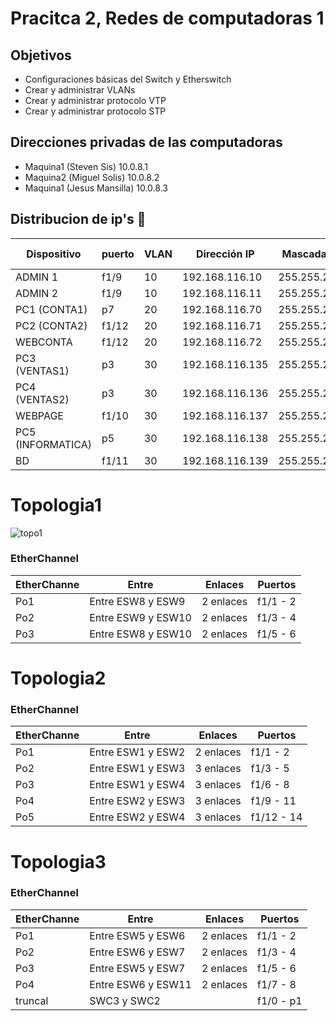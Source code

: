 # Pracitca 2, Redes de computadoras 1

## Objetivos

- Configuraciones básicas del Switch y Etherswitch
- Crear y administrar VLANs 
- Crear y administrar protocolo VTP
- Crear y administrar protocolo STP 

## Direcciones privadas de las computadoras 
- Maquina1 (Steven Sis) 10.0.8.1
- Maquina2 (Miguel Solis) 10.0.8.2
- Maquina1 (Jesus Mansilla) 10.0.8.3


## Distribucion de ip's  📄
| Dispositivo | puerto | VLAN  | Dirección IP  | Mascada de red| Gateway | Virtualizada Si/No | sw |
| ------------- | ------------- | ------------- | -------------| ------------- | ------------- | ------------- | ------------- |
| ADMIN 1 | f1/9 | 10 | 192.168.116.10 | 255.255.255.192 | 192.168.116.1 | NO | ESW8 |
| ADMIN 2 | f1/9 | 10 | 192.168.116.11 | 255.255.255.192 | 192.168.116.1 | NO | ESW10 |
| PC1 (CONTA1) | p7 | 20 | 192.168.116.70 | 255.255.255.192 | 192.168.116.65 | NO | ETHR3 |
| PC2 (CONTA2) | f1/12 | 20 | 192.168.116.71 | 255.255.255.192 | 192.168.116.65 | SI | ESW11 |
| WEBCONTA | f1/12 | 20 | 192.168.116.72 | 255.255.255.192 | 192.168.116.65 | SI | ESW9 |
| PC3 (VENTAS1) | p3 | 30 | 192.168.116.135 | 255.255.255.192 | 192.168.116.129 | SI | ETHR3 |
| PC4 (VENTAS2) | p3 | 30 | 192.168.116.136 | 255.255.255.192 | 192.168.116.129 | NO | ETHR4 |
| WEBPAGE | f1/10 | 30 | 192.168.116.137 | 255.255.255.192 | 192.168.116.129 | SI | ESW9 | 
| PC5 (INFORMATICA) | p5 | 30 | 192.168.116.138 | 255.255.255.192 | 192.168.116.129 | NO | ETHR4 |
| BD | f1/11 | 30 | 192.168.116.139 | 255.255.255.192 | 192.168.116.129 | SI | ESW9 |

# Topologia1
![topo1](https://user-images.githubusercontent.com/53025349/113494603-fe7cb600-94a6-11eb-842d-2d8e5b45c276.jpg)


### EtherChannel
| EtherChanne | Entre | Enlaces | Puertos |
| ------------- | ------------- | ------------- | ------------- |
| Po1 | Entre ESW8 y ESW9 | 2 enlaces | f1/1 - 2 |
| Po2 | Entre ESW9 y ESW10 | 2 enlaces | f1/3 - 4 |
| Po3 | Entre ESW8 y ESW10 | 2 enlaces | f1/5 - 6 |

# Topologia2


### EtherChannel
| EtherChanne | Entre | Enlaces | Puertos |
| ------------- | ------------- | ------------- | ------------- |
| Po1 | Entre ESW1 y ESW2 | 2 enlaces | f1/1 - 2 |
| Po2 | Entre ESW1 y ESW3 | 3 enlaces | f1/3 - 5 |
| Po3 | Entre ESW1 y ESW4 | 3 enlaces | f1/6 - 8 |
| Po4 | Entre ESW2 y ESW3 | 3 enlaces | f1/9 - 11 |
| Po5 | Entre ESW2 y ESW4 | 3 enlaces | f1/12 - 14 |

# Topologia3


### EtherChannel
| EtherChanne | Entre | Enlaces | Puertos |
| ------------- | ------------- | ------------- | ------------- |
| Po1 | Entre ESW5 y ESW6 | 2 enlaces | f1/1 - 2 |
| Po2 | Entre ESW6 y ESW7 | 2 enlaces | f1/3 - 4 |
| Po3 | Entre ESW5 y ESW7 | 2 enlaces | f1/5 - 6 |
| Po4 | Entre ESW6 y ESW11 | 2 enlaces | f1/7 - 8 |
| truncal | SWC3 y SWC2 |  | f1/0 - p1



